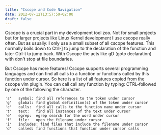 ```yaml
---
title: "Cscope and Code Navigation"
date: 2012-07-12T13:57:50+02:00
draft: false
---
```


Cscope is a crucial part in my development tool zoo. Not for small projects but
for larger projects like Linux Kernel development I use cscope really often.
But as usually: I only use a small subset of all cscope features. This normally
boils down to Ctrl-] to jump to the declaration of the function and later
Ctrl-t to jump back. With Cscope the acts like gD (goto declaration) with don't
stop at file boundaries.


But Cscope has more features! Cscope supports several programming languages
and can find all calls to a function or functions called by this function under
cursor. So here is a list of all features copied from the cscope vim plugin.
You can call call any function by typing: CTRL-followed by one of the
following the character.



```
's'   symbol: find all references to the token under cursor
'g'   global: find global definition(s) of the token under cursor
'c'   calls:  find all calls to the function name under cursor
't'   text:   find all instances of the text under cursor
'e'   egrep:  egrep search for the word under cursor
'f'   file:   open the filename under cursor
'i'   includes: find files that include the filename under cursor
'd'   called: find functions that function under cursor calls

```

